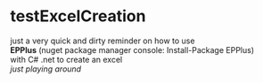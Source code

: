 # testExcelCreation
just a very quick and dirty reminder on how to use <br>
<b>EPPlus</b> (nuget package manager console: Install-Package EPPlus) <br>
with C# .net to create an excel<br>
<i>just playing around</i><br>


